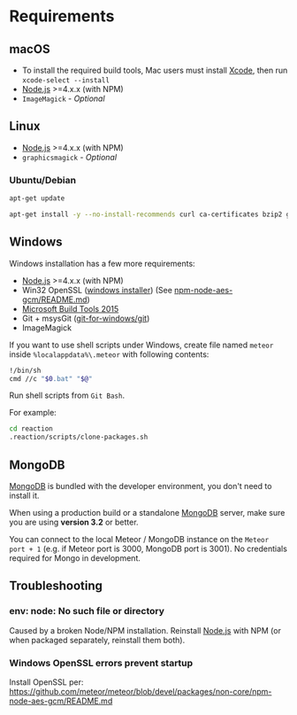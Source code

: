 # Requirements

## macOS

- To install the required build tools, Mac users must install [Xcode](https://developer.apple.com/xcode/downloads/), then run `xcode-select --install`
- [Node.js](https://nodejs.org/) >=4.x.x (with NPM)
- `ImageMagick` - _Optional_

## Linux

- [Node.js](https://nodejs.org/) >=4.x.x (with NPM)
- `graphicsmagick` - _Optional_

### Ubuntu/Debian

```sh
apt-get update

apt-get install -y --no-install-recommends curl ca-certificates bzip2 git build-essential python graphicsmagick
```

## Windows

Windows installation has a few more requirements:

- [Node.js](https://nodejs.org/) >=4.x.x (with NPM)
- Win32 OpenSSL ([windows installer](https://slproweb.com/products/Win32OpenSSL.html)) (See [npm-node-aes-gcm/README.md](https://github.com/meteor/meteor/blob/devel/packages/non-core/npm-node-aes-gcm/README.md))
- [Microsoft Build Tools 2015](https://www.microsoft.com/en-us/download/details.aspx?id=48159)
- Git + msysGit ([git-for-windows/git](https://github.com/git-for-windows/git/releases))
- ImageMagick

If you want to use shell scripts under Windows, create file named `meteor` inside `%localappdata%\.meteor` with following contents:

```sh
!/bin/sh
cmd //c "$0.bat" "$@"
```

Run shell scripts from `Git Bash`.

For example:

```sh
cd reaction
.reaction/scripts/clone-packages.sh
```

## MongoDB

[MongoDB](https://www.mongodb.org/) is bundled with the developer environment, you don't need to install it.

When using a production build or a standalone [MongoDB](https://www.mongodb.org/) server, make sure you are using **version 3.2** or better.

You can connect to the local Meteor / MongoDB instance on the `Meteor port + 1` (e.g. if Meteor port is 3000, MongoDB port is 3001). No credentials required for Mongo in development.

## Troubleshooting

### env: node: No such file or directory

Caused by a broken Node/NPM installation. Reinstall [Node.js](https://nodejs.org/) with NPM (or when packaged separately, reinstall them both).

### Windows OpenSSL errors prevent startup

Install OpenSSL per: <https://github.com/meteor/meteor/blob/devel/packages/non-core/npm-node-aes-gcm/README.md>
